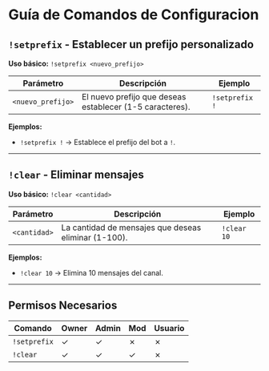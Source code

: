 # Guía de Comandos de Configuracion

## `!setprefix` - Establecer un prefijo personalizado

**Uso básico:** `!setprefix <nuevo_prefijo>`

| Parámetro        | Descripción                                        | Ejemplo         |
|------------------|----------------------------------------------------|-----------------|
| `<nuevo_prefijo>` | El nuevo prefijo que deseas establecer (1-5 caracteres). | `!setprefix !`  |

**Ejemplos:**

- `!setprefix !` → Establece el prefijo del bot a `!`.

---

## `!clear` - Eliminar mensajes

**Uso básico:** `!clear <cantidad>`

| Parámetro   | Descripción                                            | Ejemplo             |
|-------------|--------------------------------------------------------|---------------------|
| `<cantidad>` | La cantidad de mensajes que deseas eliminar (1-100).    | `!clear 10`         |

**Ejemplos:**

- `!clear 10` → Elimina 10 mensajes del canal.

---

## Permisos Necesarios

| Comando            | Owner | Admin | Mod | Usuario |
|--------------------|-------|-------|-----|---------|
| `!setprefix`       | ✓     | ✓     | ✗   | ✗       |
| `!clear`           | ✓     | ✓     | ✓   | ✗       |
